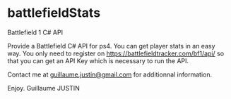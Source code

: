 # battlefieldStats
Battlefield 1 C# API 

Provide a Battlefield C# API for ps4. You can get player stats in an easy way.
You only need to register on https://battlefieldtracker.com/bf1/api/ so that you can get an API Key
which is necessary to run the API.

Contact me at guillaume.justin@gmail.com for additionnal information.

Enjoy.
Guillaume JUSTIN
